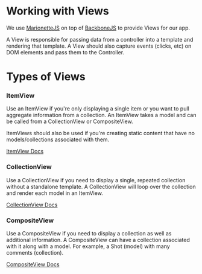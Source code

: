 Working with Views
==================

We use [MarionetteJS](https://github.com/marionettejs/backbone.marionette/tree/master/docs) on top of [BackboneJS](http://backbonejs.org/) to provide Views for our app.

A View is responsible for passing data from a controller into a template and rendering that template. A View should also capture events (clicks, etc) on DOM elements and pass them to the Controller.

# Types of Views

### ItemView

Use an ItemView if you're only displaying a single item or you want to pull aggregate information from a collection. An ItemView takes a model and can be called from a CollectionView or CompositeView.

ItemViews should also be used if you're creating static content that have no models/collections associated with them.

[ItemView Docs](https://github.com/marionettejs/backbone.marionette/blob/master/docs/marionette.itemview.md)


### CollectionView

Use a CollectionView if you need to display a single, repeated collection without a standalone template. A CollectionView will loop over the collection and render each model in an ItemView.

[CollectionView Docs](https://github.com/marionettejs/backbone.marionette/blob/master/docs/marionette.collectionview.md)


### CompositeView

Use a CompositeView if you need to display a collection as well as additional information. A CompositeView can have a collection associated with it along with a model. For example, a Shot (model) with many comments (collection).

[CompositeView Docs](https://github.com/marionettejs/backbone.marionette/blob/master/docs/marionette.compositeview.md)


